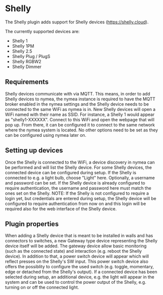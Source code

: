 # Shelly

The Shelly plugin adds support for Shelly devices (https://shelly.cloud).

The currently supported devices are:
* Shelly 1
* Shelly 1PM
* Shelly 2.5
* Shelly Plug / PlugS
* Shelly RGBW2
* Shelly Dimmer

## Requirements
Shelly devices communicate with via MQTT. This means, in order to add Shelly devices to nymea, the nymea instance is required
to have the MQTT broker enabled in the nymea settings and the Shelly device needs to be connected to the same WiFi as nymea is
in. New Shelly devices will open a WiFi named with their name as SSID. For instance, a Shelly 1 would appear as "shelly1-XXXXXX".
Connect to this WiFi and open the webpage that will pop up. From there, it can be configured it to connect to the same
network where the nymea system is located. No other options need to be set as they can be configured using nymea later on.


## Setting up devices
Once the Shelly is connected to the WiFi, a device discovery in nymea can be performed and will list the Shelly device.
For some Shelly devices, the connected device can be configured during setup. If the Shelly is connected to e.g. a light bulb,
choose "Light" here. Optionally, a username and password can be set. If the Shelly device is already configured to require
authentication, the username and password here must match the ones set on the Shelly. NOTE: If the Shelly is not configured
to require a login yet, but credentials are entered during setup, the Shelly device will be configured to require authentication
from now on and this login will be required also for the web interface of the Shelly device.

## Plugin properties
When adding a Shelly device that is meant to be installed in walls and has connectors to switches, a new Gateway type device 
representing the Shelly device itself will be added. The gateway device allow basic monitoring (such as the connected state)
and interaction (e.g. reboot the Shelly device). In addition to that, a power switch device will appear which will reflect
presses on the Shelly's SW input. This power switch device also offers the possiblity to configure the used switch (e.g. 
toggle, momentary, edge or detached from the Shelly's output). If a connected device has been selected during setup, an
additional device, e.g. the light will appear in the system and can be used to control the power output of the Shelly,
e.g. turning on or off the connected light.
